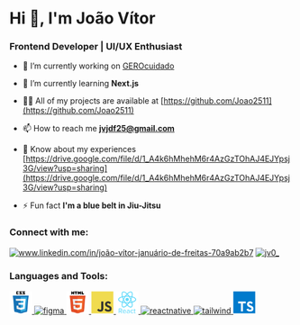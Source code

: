 <h1>Hi 👋, I'm João Vítor</h1>
<h3>Frontend Developer | UI/UX Enthusiast</h3>

- 🔭 I’m currently working on [GEROcuidado](https://github.com/Gero-Cuidado)

- 🌱 I’m currently learning **Next.js**

- 👨‍💻 All of my projects are available at [https://github.com/Joao2511](https://github.com/Joao2511)

- 📫 How to reach me **jvjdf25@gmail.com**

- 📄 Know about my experiences [https://drive.google.com/file/d/1_A4k6hMhehM6r4AzGzTOhAJ4EJYpsj3G/view?usp=sharing](https://drive.google.com/file/d/1_A4k6hMhehM6r4AzGzTOhAJ4EJYpsj3G/view?usp=sharing)

- ⚡ Fun fact **I'm a blue belt in Jiu-Jitsu**

<h3 align="left">Connect with me:</h3>
<p align="left">
<a href="https://linkedin.com/in/www.linkedin.com/in/joão-vítor-januário-de-freitas-70a9ab2b7" target="blank"><img align="center" src="https://raw.githubusercontent.com/rahuldkjain/github-profile-readme-generator/master/src/images/icons/Social/linked-in-alt.svg" alt="www.linkedin.com/in/joão-vítor-januário-de-freitas-70a9ab2b7" height="30" width="40" /></a>
<a href="https://discord.gg/jv0_" target="blank"><img align="center" src="https://raw.githubusercontent.com/rahuldkjain/github-profile-readme-generator/master/src/images/icons/Social/discord.svg" alt="jv0_" height="30" width="40" /></a>
</p>

<h3 align="left">Languages and Tools:</h3>
<p align="left"> <a href="https://www.w3schools.com/css/" target="_blank" rel="noreferrer"> <img src="https://raw.githubusercontent.com/devicons/devicon/master/icons/css3/css3-original-wordmark.svg" alt="css3" width="40" height="40"/> </a> <a href="https://www.figma.com/" target="_blank" rel="noreferrer"> <img src="https://www.vectorlogo.zone/logos/figma/figma-icon.svg" alt="figma" width="40" height="40"/> </a> <a href="https://www.w3.org/html/" target="_blank" rel="noreferrer"> <img src="https://raw.githubusercontent.com/devicons/devicon/master/icons/html5/html5-original-wordmark.svg" alt="html5" width="40" height="40"/> </a> <a href="https://developer.mozilla.org/en-US/docs/Web/JavaScript" target="_blank" rel="noreferrer"> <img src="https://raw.githubusercontent.com/devicons/devicon/master/icons/javascript/javascript-original.svg" alt="javascript" width="40" height="40"/> </a> <a href="https://reactjs.org/" target="_blank" rel="noreferrer"> <img src="https://raw.githubusercontent.com/devicons/devicon/master/icons/react/react-original-wordmark.svg" alt="react" width="40" height="40"/> </a> <a href="https://reactnative.dev/" target="_blank" rel="noreferrer"> <img src="https://reactnative.dev/img/header_logo.svg" alt="reactnative" width="40" height="40"/> </a> <a href="https://tailwindcss.com/" target="_blank" rel="noreferrer"> <img src="https://www.vectorlogo.zone/logos/tailwindcss/tailwindcss-icon.svg" alt="tailwind" width="40" height="40"/> </a> <a href="https://www.typescriptlang.org/" target="_blank" rel="noreferrer"> <img src="https://raw.githubusercontent.com/devicons/devicon/master/icons/typescript/typescript-original.svg" alt="typescript" width="40" height="40"/> </a> </p>
